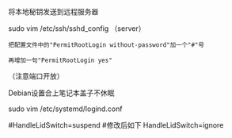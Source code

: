 将本地秘钥发送到远程服务器
<!-- ssh-copy-id root@xxx.xx.x.x -->

  sudo vim  /etc/ssh/sshd_config    （server）

    把配置文件中的"PermitRootLogin without-password"加一个"#"号

    再增加一句"PermitRootLogin yes"


（注意端口开放）


Debian设置合上笔记本盖子不休眠

sudo vim /etc/systemd/logind.conf

#HandleLidSwitch=suspend
#修改后如下
HandleLidSwitch=ignore
